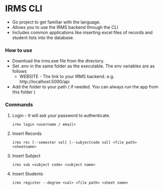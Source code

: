 # IRMS CLI

- Go project to get familiar with the language.
- Allows you to use the IRMS backend through the CLI
- Includes common applications like inserting excel files of records and student lists into the database.

### How to use

- Download the irms.exe file from the directory.
- Set .env in the same folder as the executable. The env variables are as follows
  - WEBSITE - The link to your IRMS backend. e.g. http://localhost:5000/api
- Add the folder to your path ( if needed. You can always run the app from this folder )

### Commands

1. Login - It will ask your password to authenticate.

   ```
   irms login <username / email>
   ```
2. Insert Records

   ```
   irms rec [--semester val] [--subjectcode val] <file path> <sheetname>
   ```
3. Insert Subject

   ```
   irms sub <subject code> <subject name>
   ```
4. Insert Students

   ```
   irms register --degree <val> <file path> <sheet name>
   ```
